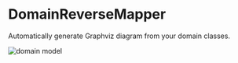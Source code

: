 DomainReverseMapper
===================

Automatically generate Graphviz diagram from your domain classes.

![domain model](/https://dl.dropboxusercontent.com/u/734976/domain.png)


